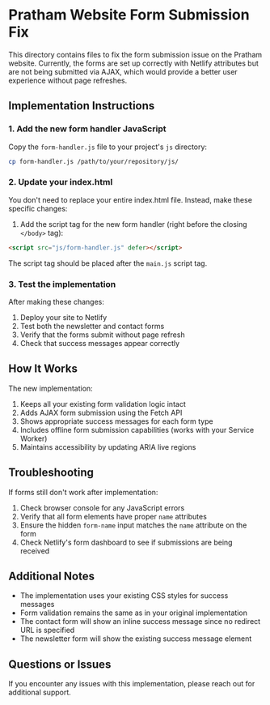 # Pratham Website Form Submission Fix

This directory contains files to fix the form submission issue on the Pratham website. Currently, the forms are set up correctly with Netlify attributes but are not being submitted via AJAX, which would provide a better user experience without page refreshes.

## Implementation Instructions

### 1. Add the new form handler JavaScript

Copy the `form-handler.js` file to your project's `js` directory:

```bash
cp form-handler.js /path/to/your/repository/js/
```

### 2. Update your index.html

You don't need to replace your entire index.html file. Instead, make these specific changes:

1. Add the script tag for the new form handler (right before the closing `</body>` tag):

```html
<script src="js/form-handler.js" defer></script>
```

The script tag should be placed after the `main.js` script tag.

### 3. Test the implementation

After making these changes:

1. Deploy your site to Netlify
2. Test both the newsletter and contact forms
3. Verify that the forms submit without page refresh
4. Check that success messages appear correctly

## How It Works

The new implementation:

1. Keeps all your existing form validation logic intact
2. Adds AJAX form submission using the Fetch API
3. Shows appropriate success messages for each form type
4. Includes offline form submission capabilities (works with your Service Worker)
5. Maintains accessibility by updating ARIA live regions

## Troubleshooting

If forms still don't work after implementation:

1. Check browser console for any JavaScript errors
2. Verify that all form elements have proper `name` attributes
3. Ensure the hidden `form-name` input matches the `name` attribute on the form
4. Check Netlify's form dashboard to see if submissions are being received

## Additional Notes

- The implementation uses your existing CSS styles for success messages
- Form validation remains the same as in your original implementation
- The contact form will show an inline success message since no redirect URL is specified
- The newsletter form will show the existing success message element

## Questions or Issues

If you encounter any issues with this implementation, please reach out for additional support.
